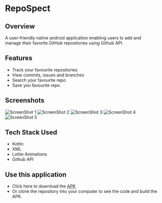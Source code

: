 # RepoSpect
## Overview
A user-friendly native android application enabling users to add and manage their favorite GitHub repositories using Github API.
## Features
* Track your favourite repositories
* View commits, issues and branches
* Search your favourite repo
* Save you favourite repo
## Screenshots
![ScreenShot 1](./doc_assets/rs_1.png)
![ScreenShot 2](./doc_assets/rs2.png)
![ScreenShot 3](./doc_assets/rs3.png)
![ScreenShot 4](./doc_assets/rs4.png)
![ScreenShot 5](./doc_assets/rs5.png)
## Tech Stack Used
* Kotlin
* XML
* Lottie Animations
* Github API
## Use this application
* Click here to download the [APK](https://drive.google.com/file/d/1bUuQEF9UJx2yfx0OauTxZRmrDIEHyqjV/view?usp=drive_link)
* Or clone the repository into your computer to see the code and build the APK.

